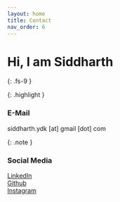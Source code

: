 ```yaml
---
layout: home
title: Contact
nav_order: 6
---
```


# Hi, I am Siddharth 
{: .fs-9 }


{: .highlight }
### E-Mail
siddharth.ydk [at] gmail [dot] com


{: .note }
### Social Media
[LinkedIn](https://www.linkedin.com/in/siddharth-kulkarni-3b2138121/) <br>
[Github](https://github.com/Siddharth2308) <br>
[Instagram](https://www.instagram.com/siddharth__0023/)
